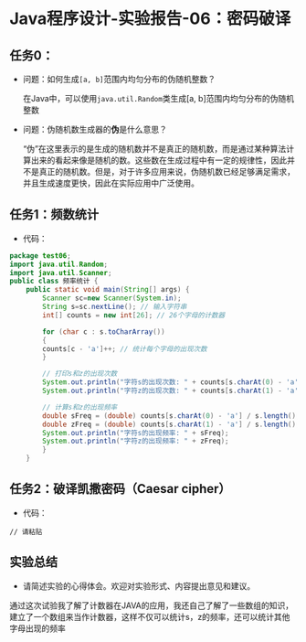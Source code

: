 #  Java程序设计-实验报告-06：密码破译

## 任务0：

- 问题：如何生成`[a, b]`范围内均匀分布的伪随机整数？

  在Java中，可以使用`java.util.Random`类生成[a, b]范围内均匀分布的伪随机整数

- 问题：伪随机数生成器的**伪**是什么意思？

  “伪”在这里表示的是生成的随机数并不是真正的随机数，而是通过某种算法计算出来的看起来像是随机的数。这些数在生成过程中有一定的规律性，因此并不是真正的随机数。但是，对于许多应用来说，伪随机数已经足够满足需求，并且生成速度更快，因此在实际应用中广泛使用。

## 任务1：频数统计

-  代码：

```java
package test06;
import java.util.Random;
import java.util.Scanner;
public class 频率统计 {
    public static void main(String[] args) {
        Scanner sc=new Scanner(System.in);
        String s=sc.nextLine(); // 输入字符串
        int[] counts = new int[26]; // 26个字母的计数器

        for (char c : s.toCharArray())
        {
        counts[c - 'a']++; // 统计每个字母的出现次数
        }

        // 打印s和z的出现次数
        System.out.println("字符s的出现次数: " + counts[s.charAt(0) - 'a']);
        System.out.println("字符z的出现次数: " + counts[s.charAt(1) - 'a']);

        // 计算s和z的出现频率
        double sFreq = (double) counts[s.charAt(0) - 'a'] / s.length();
        double zFreq = (double) counts[s.charAt(1) - 'a'] / s.length();
        System.out.println("字符s的出现频率: " + sFreq);
        System.out.println("字符z的出现频率: " + zFreq);
        }
    }


```

## 任务2：破译凯撒密码（Caesar cipher）

-  代码：

```
// 请粘贴
```

## 实验总结

-  请简述实验的心得体会。欢迎对实验形式、内容提出意见和建议。

通过这次试验我了解了计数器在JAVA的应用，我还自己了解了一些数组的知识，建立了一个数组来当作计数器，这样不仅可以统计s，z的频率，还可以统计其他字母出现的频率

